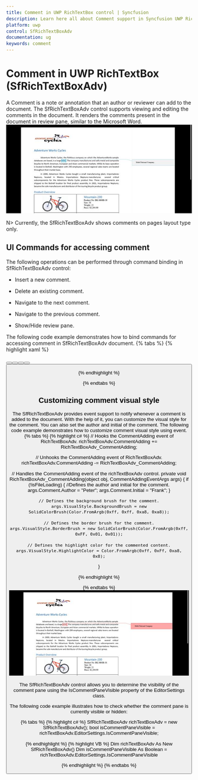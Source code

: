 ```yaml
---
title: Comment in UWP RichTextBox control | Syncfusion
description: Learn here all about Comment support in Syncfusion UWP RichTextBox (SfRichTextBoxAdv) control and more.
platform: uwp
control: SfRichTextBoxAdv
documentation: ug
keywords: comment
---
```

# Comment in UWP RichTextBox (SfRichTextBoxAdv)

A Comment is a note or annotation that an author or reviewer can add to the document. The SfRichTextBoxAdv control supports viewing and editing the comments in the document. It renders the comments present in the document in review pane, similar to the Microsoft Word.
![Comment_img1](Comment_images/Comment_img1.jpeg)

N> Currently, the SfRichTextBoxAdv shows comments on pages layout type only.

## UI Commands for accessing comment

The following operations can be performed through command binding in SfRichTextBoxAdv control:

* Insert a new comment.

* Delete an existing comment.

* Navigate to the next comment.

* Navigate to the previous comment.

* Show/Hide review pane.


The following code example demonstrates how to bind commands for accessing comment in SfRichTextBoxAdv document.
{% tabs %}
{% highlight xaml %}
<!-- Binds button to the ShowCommentsCommand -->
<Button Content="Show Comments" Command="{Binding ElementName=richTextBoxAdv, Path=ShowCommentsCommand, Mode=TwoWay}" />
<!-- Binds button to the NewCommentCommand -->
<Button Content="New Comment" Command="{Binding ElementName= richTextBoxAdv, Path=NewCommentCommand, Mode=TwoWay}" />
<!-- Binds button to the DeleteCommentCommand -->
<Button Content="Delete Comment" Command="{Binding ElementName=richTextBoxAdv, Path=DeleteCommentCommand, Mode=TwoWay}"/>
<!-- Binds button to the PreviousCommentCommand -->
<Button Content="Previous Comment" Command="{Binding ElementName=richTextBoxAdv, Path=PreviousCommentCommand, Mode=TwoWay}" />
<!-- Binds button to the NextCommentCommand -->
<Button Content="Next Comment" Command="{Binding ElementName=richTextBoxAdv, Path=NextCommentCommand, Mode=TwoWay}" />


{% endhighlight %}

{% endtabs %}

## Customizing comment visual style

The SfRichTextBoxAdv provides event support to notify whenever a comment is added to the document. With the help of it, you can customize the visual style for the comment. You can also set the author and initial of the comment.
The following code example demonstrates how to customize comment visual style using event.
{% tabs %}
{% highlight c# %}
// Hooks the CommentAdding event of RichTextBoxAdv.
richTextBoxAdv.CommentAdding += RichTextBoxAdv_CommentAdding;

// Unhooks the CommentAdding event of RichTextBoxAdv.
richTextBoxAdv.CommentAdding -= RichTextBoxAdv_CommentAdding;

// Handles the CommentAdding event of the richTextBoxAdv control.
private void RichTextBoxAdv_CommentAdding(object obj, CommentAddingEventArgs args)
{
    if (!isFileLoading)
    {
        //Defines the author and initial for the comment.
        args.Comment.Author = "Peter";
        args.Comment.Initial = "Frank";
    }

    // Defines the background brush for the comment.
    args.VisualStyle.BackgroundBrush = new SolidColorBrush(Color.FromArgb(0xff, 0xff, 0xa8, 0xa8));

    // Defines the border brush for the comment.
    args.VisualStyle.BorderBrush = new SolidColorBrush(Color.FromArgb(0xff, 0xFF, 0x01, 0x01));

    // Defines the highlight color for the commented content.
    args.VisualStyle.HighlightColor = Color.FromArgb(0xff, 0xFf, 0xa8, 0x8);

}



{% endhighlight %}

{% endtabs %}
![Comment_img2](Comment_images/Comment_img2.jpeg)

The SfRichTextBoxAdv control allows you to determine the visibility of the comment pane using the IsCommentPaneVisible property of the EditorSettings class.

The following code example illustrates how to check whether the comment pane is currently visible or hidden:

{% tabs %}
{% highlight c# %}
SfRichTextBoxAdv richTextBoxAdv = new SfRichTextBoxAdv();
bool isCommentPaneVisible = richTextBoxAdv.EditorSettings.IsCommentPaneVisible;

{% endhighlight %}
{% highlight VB %}
Dim richTextBoxAdv As New SfRichTextBoxAdv()
Dim isCommentPaneVisible As Boolean = richTextBoxAdv.EditorSettings.IsCommentPaneVisible

{% endhighlight %}
{% endtabs %}

